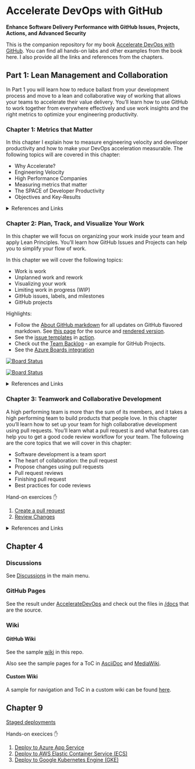# Accelerate DevOps with GitHub

**Enhance Software Delivery Performance with GitHub Issues, Projects, Actions, and Advanced Security**

This is the companion repository for my book [Accelerate DevOps with GitHub](https://www.amazon.com/dp/B0B4DW7NSL/ref=cm_sw_r_tw_dp_B4DR80D2BBERYNSQ5V9C). You can find all hands-on labs and other examples from the book here. I also provide all the links and references from the chapters.

## Part 1: Lean Management and Collaboration

In Part 1 you will learn how to reduce ballast from your development process and move to a lean and collaborative way of working that allows your teams to accelerate their value delivery. You’ll learn how to use GitHub to work together from everywhere effectively and use work insights and the right metrics to optimize your engineering productivity.

### Chapter 1: Metrics that Matter

In this chapter I explain how to measure engineering velocity and developer productivity and how to make your DevOps acceleration measurable.
The following topics will are covered in this chapter:
-	Why Accelerate?
-	Engineering Velocity
-	High Performance Companies
-	Measuring metrics that matter
-	The SPACE of Developer Productivity
-	Objectives and Key-Results

<details><summary>References and Links</summary>

- Srivastava S., Trehan K., Wagle D. & Wang J. (April 2020). [Developer Velocity: How software excellence fuels business performance]( https://www.mckinsey.com/industries/technology-media-and-telecommunications/our-insights/developer-velocity-how-software-excellence-fuels-business-performance).
- Forsgren N., Smith D., Humble J., Frazelle J. (2019). [DORA State of DevOps Report](https://www.devops-research.com/research.html#reports)
- Brown A., Stahnke M. & Kersten N. (2020). [2020 State of DevOps Report](https://puppet.com/resources/report/2020-state-of-devops-report/)
- Forsgren N., Humble, J., & Kim, G. (2018). Accelerate: The Science of Lean Software and DevOps: Building and Scaling High Performing Technology Organizations (1st ed.) [E-book]. IT Revolution Press.
- Coupland M (2021). DevOps Adoption Strategies: Principles, Processes, Tools, and Trends: Embracing DevOps through effective culture people, and processes (1st ed.) [E-book]. Packt.
- Dina Graves Portman (2020). [Are you an Elite DevOps performer? Find out with the Four Keys Project]( https://cloud.google.com/blog/products/devops-sre/using-the-four-keys-to-measure-your-devops-performance)
- Forsgren N., Storey M.-A., Maddila C., Zimmermann T., Houck B., & Butler J. (2021). [The SPACE of Developer Productivity]( https://queue.acm.org/detail.cfm?id=3454124)
- Grove, A. S. (1983). High Output Management (1st ed.). Random House Inc.
- Grove, A. S. (1995). High Output Management (2nd ed.). Vintage.
- Doerr, J. (2018). Measure What Matters: OKRs: The Simple Idea that Drives 10x Growth. Portfolio Penguin

</details>

### Chapter 2: Plan, Track, and Visualize Your Work

In this chapter we will focus on organizing your work inside your team and apply Lean Principles. You’ll learn how GitHub Issues and Projects can help you to simplify your flow of work. 

In this chapter we will cover the following topics:
-	Work is work
-	Unplanned work and rework
-	Visualizing your work
-	Limiting work in progress (WIP)
-	GitHub issues, labels, and milestones
-	GitHub projects

Highlights:

- Follow the [About GitHub markdown](https://github.com/wulfland/AccelerateDevOps/issues/232) for all updates on GitHub flavored markdown. See [this page](docs/about-markdown.md?plain=1) for the source and [rendered version](docs/about-markdown.md).
- See the [issue templates](.github/ISSUE_TEMPLATE) in [action](../../issues/new/choose).
- Check out the [Team Backlog](https://github.com/users/wulfland/projects/9) - an example for GitHub Projects.
- See the [Azure Boards integration](https://dev.azure.com/wulfland/GitHub%20Integration/_boards/board/t/GitHub%20Integration%20Team/Issues)

[![Board Status](https://dev.azure.com/wulfland/dc3f49e0-ea99-4a3a-b60c-772563921d52/e625f6c9-996b-4916-8e05-542c2cde028c/_apis/work/boardbadge/b675898f-85c1-4ee1-92b9-2f484b1256a0)](https://dev.azure.com/wulfland/dc3f49e0-ea99-4a3a-b60c-772563921d52/_boards/board/t/e625f6c9-996b-4916-8e05-542c2cde028c/Microsoft.RequirementCategory)

[![Board Status](https://dev.azure.com/wulfland/dc3f49e0-ea99-4a3a-b60c-772563921d52/e625f6c9-996b-4916-8e05-542c2cde028c/_apis/work/boardbadge/b675898f-85c1-4ee1-92b9-2f484b1256a0?columnOptions=1)](https://dev.azure.com/wulfland/dc3f49e0-ea99-4a3a-b60c-772563921d52/_boards/board/t/e625f6c9-996b-4916-8e05-542c2cde028c/Microsoft.RequirementCategory/)

<details><summary>References and Links</summary>

-	Tregubov A., Rodchenko N., Boehm B. & Lane J.A. (2017). [Impact of Task Switching and Work Interruptions on Software Development Processes]( https://www.researchgate.net/publication/317989659_Impact_of_task_switching_and_work_interruptions_on_software_development_processes)
-	Weinberg G.M. (1991), Quality Software Management: Systems Thinking (1st ed.). Dorset House 
-	[GitHub issues](https://guides.github.com/features/issues/ and https://docs.github.com/en/issues/tracking-your-work-with-issues/about-issues)
-	[Markdown](https://guides.github.com/features/mastering-markdown/)
-	[Issue templates](https://docs.github.com/en/communities/using-templates-to-encourage-useful-issues-and-pull-requests/about-issue-and-pull-request-templates)
-	[GitHub projects](https://docs.github.com/en/issues/trying-out-the-new-projects-experience/about-projects)
-	[GitHub Jira integration](https://github.com/atlassian/github-for-jira)
-	[GitHub Azure Boards integration](https://docs.microsoft.com/en-us/azure/devops/boards/github)

</details>

### Chapter 3: Teamwork and Collaborative Development

A high performing team is more than the sum of its members, and it takes a high performing team to build products that people love.
In this chapter you’ll learn how to set up your team for high collaborative development using pull requests. You’ll learn what a pull request is and what features can help you to get a good code review workflow for your team.
The following are the core topics that we will cover in this chapter:
-	Software development is a team sport
-	The heart of collaboration: the pull request
-	Propose changes using pull requests
-	Pull request reviews
-	Finishing pull request
-	Best practices for code reviews

Hand-on exercices ✋

1. [Create a pull request](ch3_pull-request/Create-PullRequest.md)
2. [Review Changes](ch3_pull-request/Review-Changes.md)

<details><summary>References and Links</summary>


Link to the video on [how GitHub uses GitHub to collaborate](https://youtu.be/HyvZO5vvOas?t=3189).

-	Coyle D. (2018). The Culture Code: The Secrets of Highly Successful Groups (1st ed.). Cornerstone Digital
-	Kim G., Humble J., Debois P. & Willis J. (2016). The DevOps Handbook: How to Create World-Class Agility, Reliability, and Security in Technology Organizations (1st ed.). IT Revolution Press
-	Scott Prugh (2014), [Continuous Delivery](https://www.scaledagileframework.com/guidance-continuous-delivery/).
-	Chacon S. & Straub B. (2014). [Pro Git (2nd ed.)](https://git-scm.com/book/de/v2). Apress.
-	Kaufmann M. (2021), Git für Dummies (1st ed., German). Wiley-VCH
-	[Git](https://en.wikipedia.org/wiki/Git)
-	[Pull requests](https://docs.github.com/en/github/collaborating-with-pull-requests/proposing-changes-to-your-work-with-pull-requests/about-pull-requests)
-	[Code owners](https://docs.github.com/en/github/creating-cloning-and-archiving-repositories/creating-a-repository-on-github/about-code-owners)
-	[Branch protection](https://docs.github.com/en/github/administering-a-repository/defining-the-mergeability-of-pull-requests/about-protected-branches#about-branch-protection-rules)
-	[Code review assignments](https://docs.github.com/en/organizations/ organizing-members-into-teams/managing-code-review-assignment-for-your-team)
-	[Auto-Merge](https://docs.github.com/en/github/collaborating-with-pull-requests/incorporating-changes-from-a-pull-request/automatically-merging-a-pull-request)
-	[Pull request reviews](https://docs.github.com/en/github/collaborating-with-pull-requests/reviewing-changes-in-pull-requests/about-pull-request-reviews)

</details>

## Chapter 4

### Discussions

See [Discussions](https://github.com/wulfland/AccelerateDevOps/discussions) in the main menu.

### GitHub Pages

See the result under [AccelerateDevOps](https://wulfland.github.io/AccelerateDevOps/) and check out the files in [/docs](docs) that are the source.

### Wiki

#### GitHub Wiki

See the sample [wiki](https://github.com/wulfland/AccelerateDevOps/wiki) in this repo.

Also see the sample pages for a ToC in [AsciiDoc](https://github.com/wulfland/AccelerateDevOps/wiki/AsciiDoc-ToC) and [MediaWiki](https://github.com/wulfland/AccelerateDevOps/wiki/MediaWiki-ToC).

#### Custom Wiki

A sample for navigation and ToC in a custom wiki can be found [here](ch4_customWiki/Home.md).

## Chapter 9

[Staged deployments](/../../actions/workflows/StagedDeployment.yml)

Hands-on execices ✋

1. [Deploy to Azure App Service](ch9_release/Deploy_to_Azure_App_Service.md)
2. [Deploy to AWS Elastic Container Service (ECS)](ch9_release/Deploy_to_AWS_ECS.md)
3. [Deploy to Google Kubernetes Engine (GKE)](ch9_release/Deploy_to_GKE.md)
